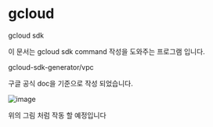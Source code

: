 # gcloud
gcloud sdk 
 
이 문서는 gcloud sdk command 작성을 도와주는 프로그램 입니다. 

gcloud-sdk-generator/vpc


구글 공식 doc을 기준으로 작성 되었습니다.


![image](https://user-images.githubusercontent.com/16316626/156925561-e21f4241-13c6-4a7c-ac11-712a68bd69e2.png)

위의 그림 처럼 작동 할 예정입니다
